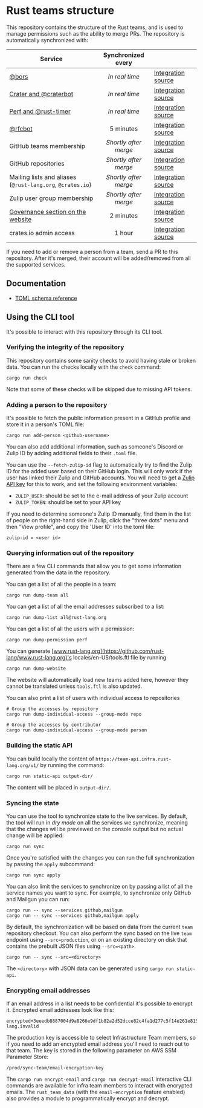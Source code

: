 # Rust teams structure

This repository contains the structure of the Rust teams,
and is used to manage permissions such as the ability to merge PRs.
The repository is automatically synchronized with:

| Service                                                    |  Synchronized every   |                                           |
|------------------------------------------------------------|:---------------------:|-------------------------------------------|
| [@bors][bors]                                              |    *In real time*     | [Integration source][bors-src]            |
| [Crater and @craterbot][crater]                            |    *In real time*     | [Integration source][crater-src]          |
| [Perf and @rust-timer][perf]                               |    *In real time*     | [Integration source][perf-src]            |
| [@rfcbot][rfcbot]                                          |       5 minutes       | [Integration source][rfcbot-src]          |
| GitHub teams membership                                    | *Shortly after merge* | [Integration source][sync-team-src]       |
| GitHub repositories                                        | *Shortly after merge* | [Integration source][sync-team-src]       |
| Mailing lists and aliases (`@rust-lang.org`, `@crates.io`) | *Shortly after merge* | [Integration source][sync-team-src]       |
| Zulip user group membership                                | *Shortly after merge* | [Integration source][sync-team-src]       |
| [Governance section on the website][www]                   |       2 minutes       | [Integration source][www-src]             |
| crates.io admin access                                     |        1 hour         | [Integration source][crates-io-admin-src] |

If you need to add or remove a person from a team, send a PR to this
repository. After it's merged, their account will be added/removed
from all the supported services.

[bors]: https://buildbot2.rust-lang.org/homu

[bors-src]: https://github.com/rust-lang/homu/blob/master/homu/auth.py

[www]: https://www.rust-lang.org/governance

[www-src]: https://github.com/rust-lang/www.rust-lang.org/blob/master/src/teams.rs

[crater]: https://github.com/rust-lang/crater

[crater-src]: https://github.com/rust-lang/crater/blob/master/src/server/auth.rs

[perf]: https://perf.rust-lang.org

[perf-src]: https://github.com/rust-lang/rustc-perf/blob/master/site/src/server.rs

[rfcbot]: https://rfcbot.rs

[rfcbot-src]: https://github.com/anp/rfcbot-rs/blob/master/src/teams.rs

[sync-team-src]: sync-team

[crates-io-admin-src]: https://github.com/rust-lang/crates.io/blob/main/src/worker/jobs/sync_admins.rs

## Documentation

* [TOML schema reference](docs/toml-schema.md)

## Using the CLI tool

It's possible to interact with this repository through its CLI tool.

### Verifying the integrity of the repository

This repository contains some sanity checks to avoid having stale or broken
data. You can run the checks locally with the `check` command:

```
cargo run check
```

Note that some of these checks will be skipped due to missing API tokens.

### Adding a person to the repository

It's possible to fetch the public information present in a GitHub profile and
store it in a person's TOML file:

```
cargo run add-person <github-username>
```

You can also add additional information, such as someone's Discord or Zulip ID by adding additional fields to their `.toml` file.

You can use the `--fetch-zulip-id` flag to automatically try to find the Zulip ID for the added user based on their GitHub login. This will only work if the user has linked their Zulip and GitHub accounts. You will need to get a [Zulip API key](https://zulip.com/api/api-keys#get-your-api-key) for this to work, and set the following environment variables:

- `ZULIP_USER`: should be set to the e-mail address of your Zulip account
- `ZULIP_TOKEN`: should be set to your API key

If you need to determine someone's Zulip ID manually, find them in the list of people on the
right-hand side in Zulip, click the "three dots" menu and then "View profile", and copy the 'User ID'
into the toml file:

```
zulip-id = <user id>
```

### Querying information out of the repository

There are a few CLI commands that allow you to get some information generated
from the data in the repository.

You can get a list of all the people in a team:

```
cargo run dump-team all
```

You can get a list of all the email addresses subscribed to a list:

```
cargo run dump-list all@rust-lang.org
```

You can get a list of all the users with a permission:

```
cargo run dump-permission perf
```

You can generate [www.rust-lang.org](https://github.com/rust-lang/www.rust-lang.org)'s locales/en-US/tools.ftl file by running

```
cargo run dump-website
```

The website will automatically load new teams added here, however they cannot be translated unless `tools.ftl` is also updated.

You can also print a list of users with individual access to repositories

```
# Group the accesses by repository
cargo run dump-individual-access --group-mode repo

# Group the accesses by contributor
cargo run dump-individual-access --group-mode person
```

### Building the static API

You can build locally the content of `https://team-api.infra.rust-lang.org/v1/`
by running the command:

```
cargo run static-api output-dir/
```

The content will be placed in `output-dir/`.

### Syncing the state

You can use the tool to synchronize state to the live services. By default, the tool will run in *dry mode* on all the services we synchronize, meaning that the changes will be previewed on the console output but no actual change will be applied:

```
cargo run sync
```

Once you're satisfied with the changes you can run the full synchronization by
passing the `apply` subcommand:

```
cargo run sync apply
```

You can also limit the services to synchronize on by passing a list of all the
service names you want to sync. For example, to synchronize only GitHub and
Mailgun you can run:

```
cargo run -- sync --services github,mailgun
cargo run -- sync --services github,mailgun apply
```

By default, the synchronization will be based on data from the current `team` repository checkout.
You can also perform the sync based on the live `team` endpoint using `--src=production`, or on an existing directory on disk that contains the prebuilt JSON files using `--src=<path>`.

```
cargo run -- sync --src=<directory>
```

The `<directory>` with JSON data can be generated using `cargo run static-api`.

### Encrypting email addresses

If an email address in a list needs to be confidential it's possible to encrypt
it. Encrypted email addresses look like this:

```
encrypted+3eeedb8887004d9a8266e9df1b82a2d52dcce82c4fa1d277c5f14e261e8155acc8a66344edc972fa58b678dc2bcad2e8f7c201a1eede9c16639fe07df8bac5aa1097b2ad9699a700edb32ef192eaa74bf7af0a@rust-lang.invalid
```

The production key is accessible to select Infrastructure Team members, so if
you need to add an encrypted email address you'll need to reach out to that
team. The key is stored in the following parameter on AWS SSM Parameter Store:

```
/prod/sync-team/email-encryption-key
```

The `cargo run encrypt-email` and `cargo run decrypt-email` interactive CLI
commands are available for infra team members to interact with encrypted
emails. The `rust_team_data` (with the `email-encryption` feature enabled) also
provides a module to programmatically encrypt and decrypt.
